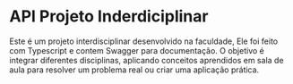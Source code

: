 # API Projeto Inderdiciplinar
Este é um projeto interdisciplinar desenvolvido na faculdade, Ele foi feito com Typescript e contem Swagger para documentação. O objetivo é integrar diferentes disciplinas, aplicando conceitos aprendidos em sala de aula para resolver um problema real ou criar uma aplicação prática.

